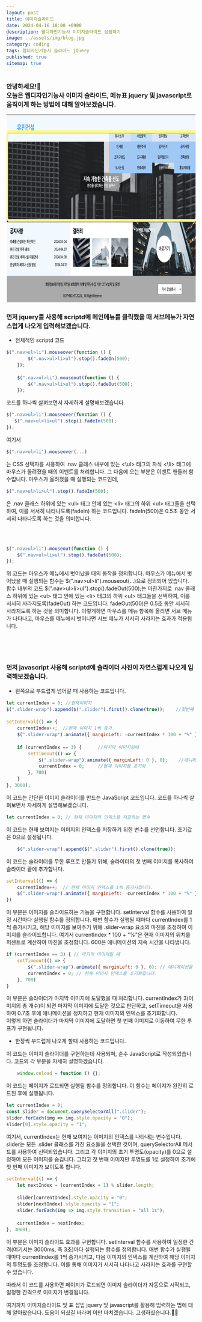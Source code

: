 ```yaml
---
layout: post
title: 이미지슬라이드
date: 2024-04-16 18:00 +0900
description: 웹디자인기능사 이미지슬라이드 삽입하기
image: ../assets/img/blog.jpg
category: coding
tags: 웹디자인기능사 슬라이드 jQuery
published: true
sitemap: true
---
```




<h3>안녕하세요!🫶<br/>
오늘은 웹디자인기능사 이미지 슬라이드, 메뉴표 jquery 및 javascript로 움직이게 하는 방법에 대해 알아보겠습니다.</h3>

<img src="/assets/img/layout01.png" alt="웹디자인" width="800" height="500" />

### 먼저 jquery를 사용해 scriptd에 메인메뉴를 클릭했을 때 서브메뉴가 자연스럽게 나오게 입력해보겠습니다. 

* 전체적인 scriptd 코드
````javascript
$(".nav>ul>li").mouseover(function () {
        $(".nav>ul>li>ul").stop().fadeIn(500);
    });

    $(".nav>ul>li").mouseout(function () {
        $(".nav>ul>li>ul").stop().fadeOut(500);
    }); 
````

 코드를 하나씩 살펴보면서 자세하게 설명해보겠습니다.

 ````javascript
 $(".nav>ul>li").mouseover(function () {
    $(".nav>ul>li>ul").stop().fadeIn(500);
});
````

여기서 

 ````javascript
$(".nav>ul>li").mouseover(...)
````

는 CSS 선택자를 사용하여 .nav 클래스 내부에 있는 <\ul> 태그의 자식 <\li> 태그에 마우스가 올려졌을 때의 이벤트를 처리합니다.
그 다음에 오는 부분은 이벤트 핸들러 함수입니다. 마우스가 올려졌을 때 실행되는 코드인데, 

 ````javascript
$(".nav>ul>li>ul").stop().fadeIn(500);
````

은 .nav 클래스 하위에 있는 <ul\> 태그 안에 있는 <li\> 태그의 하위 <ul\> 태그들을 선택하여, 
 이를 서서히 나타나도록(fadeIn) 하는 코드입니다. fadeIn(500)은 0.5초 동안 서서히 나타나도록 하는 것을 의미합니다.

<br />
<br />

````javascript
$(".nav>ul>li").mouseout(function () {
    $(".nav>ul>li>ul").stop().fadeOut(500);
});
````
위 코드는 마우스가 메뉴에서 벗어났을 때의 동작을 정의합니다. 마우스가 메뉴에서 벗어났을 때 실행되는 함수는 $(".nav>ul>li").mouseout(...)으로 정의되어 있습니다.<br />
함수 내부의 코드 $(".nav>ul>li>ul").stop().fadeOut(500);는 마찬가지로 
.nav 클래스 하위에 있는 <ul\> 태그 안에 있는 <li\> 태그의 하위 <ul\> 태그들을 선택하여, 
이를 서서히 사라지도록(fadeOut) 하는 코드입니다. fadeOut(500)은 0.5초 동안 서서히 사라지도록 하는 것을 의미합니다.
이렇게하면 마우스를 메뉴 항목에 올리면 서브 메뉴가 나타나고, 마우스를 메뉴에서 벗어나면 서브 메뉴가 서서히 사라지는 효과가 적용됩니다.

<br />
<br />
<br />

### 먼저 javascript 사용해 scriptd에 슬라이더 사진이 자연스럽게 나오게 입력해보겠습니다. 

* 왼쪽으로 부드럽게 넘어갈 때 사용하는 코드입니다.

````javascript
let currentIndex = 0; //현재이미지
$(".slider-wrap").append($(".slider").first().clone(true));    //첫번쨰 이미지를 복사해서 마지막에 추가

setInterval(() => {
    currentIndex++;  //현재 이미지 1씩 증가
    $(".slider-wrap").animate({ marginLeft: -currentIndex * 100 + "%" }, 600);

    if (currentIndex == 3) {      //마지막 이미지일때
        setTimeout(() => {
            $(".slider-wrap").animate({ marginLeft: 0 }, 0);    //애니메이션 정지
            currentIndex = 0;     //현재 이미지를 초기화
        }, 700)
    }
}, 3000);
````

이 코드는 간단한 이미지 슬라이더를 만드는 JavaScript 코드입니다. 코드를 하나씩 살펴보면서 자세하게 설명해보겠습니다.

````javascript
let currentIndex = 0; // 현재 이미지의 인덱스를 저장하는 변수
````
이 코드는 현재 보여지는 이미지의 인덱스를 저장하기 위한 변수를 선언합니다. 초기값은 0으로 설정됩니다.

````javascript
    $(".slider-wrap").append($(".slider").first().clone(true));
````
이 코드는 슬라이더를 무한 루프로 만들기 위해, 슬라이더의 첫 번째 이미지를 복사하여 슬라이더 끝에 추가합니다.

````javascript
setInterval(() => {
    currentIndex++;  // 현재 이미지 인덱스를 1씩 증가시킵니다.
    $(".slider-wrap").animate({ marginLeft: -currentIndex * 100 + "%" }, 600);
})
````

이 부분은 이미지를 슬라이드하는 기능을 구현합니다.
setInterval 함수를 사용하여 일정 시간마다 실행될 함수를 정의합니다.
매번 함수가 실행될 때마다 currentIndex를 1씩 증가시키고, 해당 이미지를 보여주기 위해
.slider-wrap 요소의 마진을 조정하여 이미지를 슬라이드합니다.
여기서 currentIndex * 100 + "%"은 현재 이미지의 위치를 퍼센트로 계산하여 마진을 조정합니다. 600은 애니메이션의 지속 시간을 나타냅니다.

````javascript
if (currentIndex == 3) { // 마지막 이미지일 때
    setTimeout(() => {
        $(".slider-wrap").animate({ marginLeft: 0 }, 0); // 애니메이션을 정지하고
        currentIndex = 0; // 현재 이미지 인덱스를 초기화합니다.
    }, 700)
}
````

이 부분은 슬라이더가 마지막 이미지에 도달했을 때 처리합니다.
currentIndex가 3(이미지의 총 개수)이 되면 마지막 이미지에 도달한 것으로 판단하고,
setTimeout을 사용하여 0.7초 후에 애니메이션을 정지하고 현재 이미지의 인덱스를 초기화합니다.
<br />
이렇게 하면 슬라이더가 마지막 이미지에 도달하면 첫 번째 이미지로 이동하여 무한 루프가 구현됩니다.


* 한장씩 부드럽게 나오게 할때 사용하는 코드입니다.

이 코드는 이미지 슬라이더를 구현하는데 사용되며, 순수 JavaScript로 작성되었습니다. 코드의 각 부분을 자세히 설명하겠습니다.
````javascript
    window.onload = function () {};
````
이 코드는 페이지가 로드되면 실행될 함수를 정의합니다. 이 함수는 페이지가 완전히 로드된 후에 실행됩니다.

````javascript
let currentIndex = 0;
const slider = document.querySelectorAll(".slider");
slider.forEach(img => img.style.opacity = "0");
slider[0].style.opacity = "1";
````

여기서, currentIndex는 현재 보여지는 이미지의 인덱스를 나타내는 변수입니다.
slider는 모든 .slider 클래스를 가진 요소들을 선택한 것이며, querySelectorAll 메서드를 사용하여 선택되었습니다.
그리고 각 이미지의 초기 투명도(opacity)를 0으로 설정하여 모든 이미지를 숨깁니다. 
그리고 첫 번째 이미지만 투명도를 1로 설정하여 초기에 첫 번째 이미지가 보이도록 합니다.


````javascript
setInterval(() => {
    let nextIndex = (currentIndex + 1) % slider.length;

    slider[currentIndex].style.opacity = "0";
    slider[nextIndex].style.opacity = "1";
    slider.forEach(img => img.style.transition = "all 1s");

    currentIndex = nextIndex;
}, 3000);
````


이 부분은 이미지 슬라이드 효과를 구현합니다.
setInterval 함수를 사용하여 일정한 간격(여기서는 3000ms, 즉 3초)마다 실행되는 함수를 정의합니다.
매번 함수가 실행될 때마다 currentIndex를 1씩 증가시키고, 다음 이미지의 인덱스를 계산하여 해당 이미지의 투명도를 조정합니다.
이를 통해 이미지가 서서히 나타나고 사라지는 효과를 구현할 수 있습니다.

따라서 이 코드를 사용하면 페이지가 로드되면 이미지 슬라이더가 자동으로 시작되고, 일정한 간격으로 이미지가 변경됩니다.


여기까지 이미지슬라이드 및 표 삽입 jquery 및 javascript를 활용해 입력하는 법에 대해 알아봤습니다.
도움이 되셨길 바라며 이만 마치겠습니다.
고생하셨습니다.🫶😊




                 